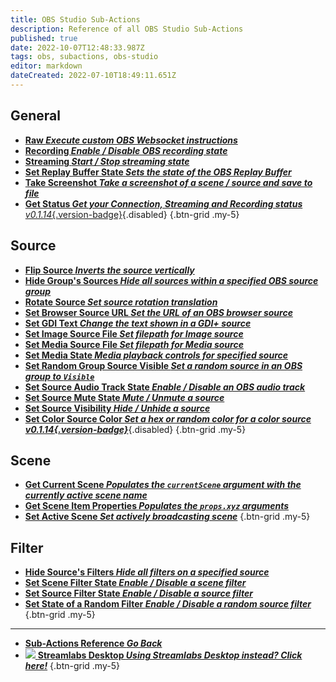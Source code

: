 ```yaml
---
title: OBS Studio Sub-Actions
description: Reference of all OBS Studio Sub-Actions
published: true
date: 2022-10-07T12:48:33.987Z
tags: obs, subactions, obs-studio
editor: markdown
dateCreated: 2022-07-10T18:49:11.651Z
---
```


## General
* [<i class="mdi mdi-code-braces text--obs"></i>**Raw *Execute custom OBS Websocket instructions***](/Sub-Actions/OBS/Raw)
* [<i class="mdi mdi-record-circle-outline text--obs"></i>**Recording *Enable / Disable OBS recording state***](/Sub-Actions/OBS/Recording)
* [<i class="mdi mdi-signal text--obs"></i>**Streaming *Start / Stop streaming state***](/Sub-Actions/OBS/Streaming)
* [<i class="mdi mdi-replay text--obs"></i>**Set Replay Buffer State *Sets the state of the OBS Replay Buffer***](/Sub-Actions/OBS/Replay-Buffer-State)
* [<i class="mdi mdi-monitor-screenshot text--obs"></i>**Take Screenshot *Take a screenshot of a scene / source and save to file***](/Sub-Actions/OBS/Take-Screenshot)
* [<i class="mdi mdi-connection text--obs"></i>**Get Status *Get your Connection, Streaming and Recording status*** *v0.1.14*{.version-badge}](/Sub-Actions/OBS/Get-Status){.disabled}
{.btn-grid .my-5}

## Source
* [<i class="mdi mdi-flip-horizontal text--obs"></i>**Flip Source *Inverts the source vertically***](/Sub-Actions/OBS/Flip-Source)
* [<i class="mdi mdi-group text--obs"></i>**Hide Group's Sources *Hide all sources within a specified OBS source group***](/Sub-Actions/OBS/Hide-Group's-Sources)
* [<i class="mdi mdi-rotate-right text--obs"></i>**Rotate Source *Set source rotation translation***](/Sub-Actions/OBS/Rotate-Source)
* [<i class="mdi mdi-google-chrome text--obs"></i>**Set Browser Source URL *Set the URL of an OBS browser source***](/Sub-Actions/OBS/Set-Browser-Source-URL)
* [<i class="mdi mdi-format-text text--obs"></i>**Set GDI Text *Change the text shown in a GDI+ source***](/Sub-Actions/OBS/Set-GDI-Text)
* [<i class="mdi mdi-image text--obs"></i>**Set Image Source File *Set filepath for Image source***](/Sub-Actions/OBS/Set-Image-Source-File)
* [<i class="mdi mdi-camera-iris text--obs"></i>**Set Media Source File *Set filepath for Media source***](/Sub-Actions/OBS/Set-Media-Source-File)
* [<i class="mdi mdi-camera-iris text--obs"></i>**Set Media State *Media playback controls for specified source***](/Sub-Actions/OBS/Set-Media-State)
* [<i class="mdi mdi-group text--obs"></i>**Set Random Group Source Visible *Set a random source in an OBS group to `Visible`***](/Sub-Actions/OBS/Set-Random-Group-Source-Visible)
* [<i class="mdi mdi-speaker text--obs"></i>**Set Source Audio Track State *Enable / Disable an OBS audio track***](/Sub-Actions/OBS/Source-Audio-Track-State)
* [<i class="mdi mdi-speaker text--obs"></i>**Set Source Mute State *Mute / Unmute a source***](/Sub-Actions/OBS/Set-Source-Mute-State)
* [<i class="mdi mdi-border-none-variant text--obs"></i>**Set Source Visibility *Hide / Unhide a source***](/Sub-Actions/OBS/Set-Source-Visibility)
* [<i class="mdi mdi-format-paint text--obs"></i>**Set Color Source Color *Set a hex or random color for a color source *v0.1.14*{.version-badge}***](/Sub-Actions/OBS/Set-Color-Source-Color){.disabled}
{.btn-grid .my-5}

## Scene
* [<i class="mdi mdi-scan-helper text--obs"></i>**Get Current Scene *Populates the `currentScene` argument with the currently active scene name***](/Sub-Actions/OBS/Get-Current-Scene)
* [<i class="mdi mdi-progress-download text--obs"></i>**Get Scene Item Properties *Populates the `props.xyz` arguments***](/Sub-Actions/OBS/Get-Scene-Item-Properties)
* [<i class="mdi mdi-select-drag text--obs"></i>**Set Active Scene *Set actively broadcasting scene***](/Sub-Actions/OBS/Set-Active-Scene)
{.btn-grid .my-5}

## Filter
* [<i class="mdi mdi-filter-variant-minus text--obs"></i>**Hide Source's Filters *Hide all filters on a specified source***](/Sub-Actions/OBS/Hide-Source-Filters)
* [<i class="mdi mdi-filter-variant-plus text--obs"></i>**Set Scene Filter State *Enable / Disable a scene filter***](/Sub-Actions/OBS/Set-Scene-Filter-State)
* [<i class="mdi mdi-filter-variant-plus text--obs"></i>**Set Source Filter State *Enable / Disable a source filter***](/Sub-Actions/OBS/Set-Source-Filter-State)
* [<i class="mdi mdi-filter-variant text--obs"></i>**Set State of a Random Filter *Enable / Disable a random source filter***](/Sub-Actions/OBS/Set-Source-Random-Filter-State)
{.btn-grid .my-5}

---

- [<i class="mdi mdi-chevron-left"></i>**Sub-Actions Reference *Go Back***](/en/Sub-Actions)
- [<img src="https://streamer.bot/img/integrations/streamlabs.png"/> **Streamlabs Desktop *Using Streamlabs Desktop instead? Click here!***](/en/Sub-Actions/Streamlabs-Desktop)
{.btn-grid .my-5}